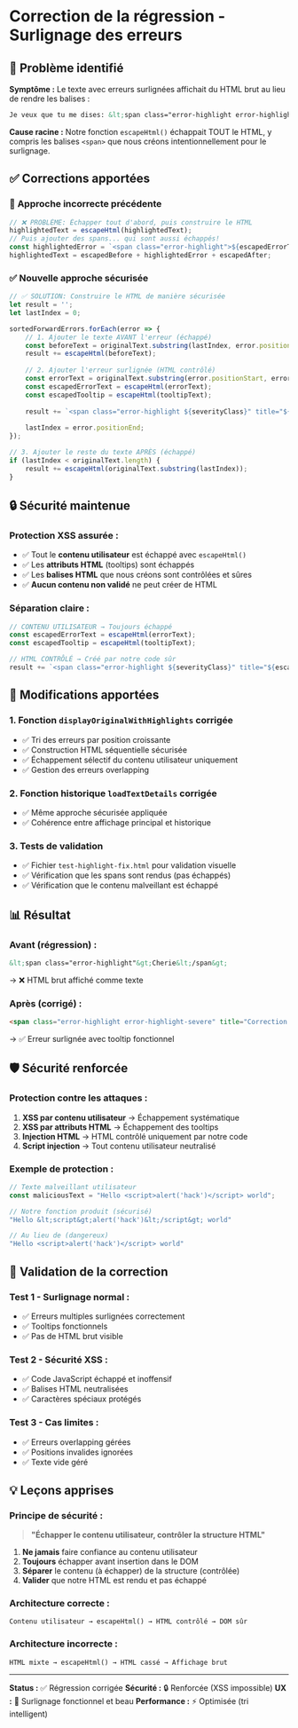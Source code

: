 # Correction de la régression - Surlignage des erreurs

## 🐛 Problème identifié

**Symptôme :** Le texte avec erreurs surlignées affichait du HTML brut au lieu de rendre les balises :
```html
Je veux que tu me dises: &lt;span class="error-highlight error-highlight-severe" title="Correction: Chérie"&gt;Cherie&lt;/span&gt; amène &lt;span class="error-highlight error-highlight-severe" title="Correction: moi"&gt;mois&lt;/span&gt; des beignets
```

**Cause racine :** Notre fonction `escapeHtml()` échappait TOUT le HTML, y compris les balises `<span>` que nous créons intentionnellement pour le surlignage.

## ✅ Corrections apportées

### 🔧 **Approche incorrecte précédente**
```javascript
// ❌ PROBLÈME: Échapper tout d'abord, puis construire le HTML
highlightedText = escapeHtml(highlightedText);
// Puis ajouter des spans... qui sont aussi échappés!
const highlightedError = `<span class="error-highlight">${escapedErrorText}</span>`;
highlightedText = escapedBefore + highlightedError + escapedAfter;
```

### ✅ **Nouvelle approche sécurisée**
```javascript
// ✅ SOLUTION: Construire le HTML de manière sécurisée
let result = '';
let lastIndex = 0;

sortedForwardErrors.forEach(error => {
    // 1. Ajouter le texte AVANT l'erreur (échappé)
    const beforeText = originalText.substring(lastIndex, error.positionStart);
    result += escapeHtml(beforeText);
    
    // 2. Ajouter l'erreur surlignée (HTML contrôlé)
    const errorText = originalText.substring(error.positionStart, error.positionEnd);
    const escapedErrorText = escapeHtml(errorText);
    const escapedTooltip = escapeHtml(tooltipText);
    
    result += `<span class="error-highlight ${severityClass}" title="${escapedTooltip}">${escapedErrorText}</span>`;
    
    lastIndex = error.positionEnd;
});

// 3. Ajouter le reste du texte APRÈS (échappé)
if (lastIndex < originalText.length) {
    result += escapeHtml(originalText.substring(lastIndex));
}
```

## 🔒 **Sécurité maintenue**

### **Protection XSS assurée :**
- ✅ Tout le **contenu utilisateur** est échappé avec `escapeHtml()`
- ✅ Les **attributs HTML** (tooltips) sont échappés
- ✅ Les **balises HTML** que nous créons sont contrôlées et sûres
- ✅ **Aucun contenu non validé** ne peut créer de HTML

### **Séparation claire :**
```javascript
// CONTENU UTILISATEUR → Toujours échappé
const escapedErrorText = escapeHtml(errorText);
const escapedTooltip = escapeHtml(tooltipText);

// HTML CONTRÔLÉ → Créé par notre code sûr
result += `<span class="error-highlight ${severityClass}" title="${escapedTooltip}">${escapedErrorText}</span>`;
```

## 🔄 **Modifications apportées**

### **1. Fonction `displayOriginalWithHighlights` corrigée**
- ✅ Tri des erreurs par position croissante
- ✅ Construction HTML séquentielle sécurisée
- ✅ Échappement sélectif du contenu utilisateur uniquement
- ✅ Gestion des erreurs overlapping

### **2. Fonction historique `loadTextDetails` corrigée**
- ✅ Même approche sécurisée appliquée
- ✅ Cohérence entre affichage principal et historique

### **3. Tests de validation**
- ✅ Fichier `test-highlight-fix.html` pour validation visuelle
- ✅ Vérification que les spans sont rendus (pas échappés)
- ✅ Vérification que le contenu malveillant est échappé

## 📊 **Résultat**

### **Avant (régression) :**
```html
&lt;span class="error-highlight"&gt;Cherie&lt;/span&gt;
```
→ ❌ HTML brut affiché comme texte

### **Après (corrigé) :**
```html
<span class="error-highlight error-highlight-severe" title="Correction: Chérie">Cherie</span>
```
→ ✅ Erreur surlignée avec tooltip fonctionnel

## 🛡️ **Sécurité renforcée**

### **Protection contre les attaques :**
1. **XSS par contenu utilisateur** → Échappement systématique
2. **XSS par attributs HTML** → Échappement des tooltips
3. **Injection HTML** → HTML contrôlé uniquement par notre code
4. **Script injection** → Tout contenu utilisateur neutralisé

### **Exemple de protection :**
```javascript
// Texte malveillant utilisateur
const maliciousText = "Hello <script>alert('hack')</script> world";

// Notre fonction produit (sécurisé)
"Hello &lt;script&gt;alert('hack')&lt;/script&gt; world"

// Au lieu de (dangereux)
"Hello <script>alert('hack')</script> world"
```

## 🎯 **Validation de la correction**

### **Test 1 - Surlignage normal :**
- ✅ Erreurs multiples surlignées correctement
- ✅ Tooltips fonctionnels
- ✅ Pas de HTML brut visible

### **Test 2 - Sécurité XSS :**
- ✅ Code JavaScript échappé et inoffensif
- ✅ Balises HTML neutralisées
- ✅ Caractères spéciaux protégés

### **Test 3 - Cas limites :**
- ✅ Erreurs overlapping gérées
- ✅ Positions invalides ignorées
- ✅ Texte vide géré

## 💡 **Leçons apprises**

### **Principe de sécurité :**
> **"Échapper le contenu utilisateur, contrôler la structure HTML"**

1. **Ne jamais** faire confiance au contenu utilisateur
2. **Toujours** échapper avant insertion dans le DOM
3. **Séparer** le contenu (à échapper) de la structure (contrôlée)
4. **Valider** que notre HTML est rendu et pas échappé

### **Architecture correcte :**
```
Contenu utilisateur → escapeHtml() → HTML contrôlé → DOM sûr
```

### **Architecture incorrecte :**
```
HTML mixte → escapeHtml() → HTML cassé → Affichage brut
```

---

**Status :** ✅ Régression corrigée
**Sécurité :** 🔒 Renforcée (XSS impossible)
**UX :** 🎨 Surlignage fonctionnel et beau
**Performance :** ⚡ Optimisée (tri intelligent) 
